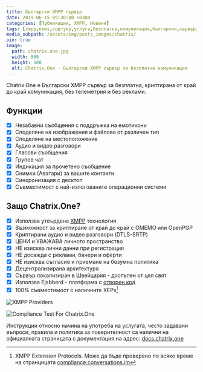 ```yaml
---
title: Български XMPP сървър
date: 2019-06-15 09:30:00 +0300
categories: [Публикации, XMPP, Новини]
tags: [xmpp,news,софтуер,услуга,безплатна,комуникация,български,сървър]
media_subpath: /assets/img/posts_images/chatrix/
pin: true
image:
  path: chatrix.one.jpg
  width: 800
  height: 500
  alt: Chatrix.One - Български XMPP сървър за безплатна комуникация
---
```


Chatrix.One е Български XMPP сървър за безплатна, криптирана от край до край комуникация, без телеметрия и без реклами.

## Функции

- [x] Незабавни съобщения с поддръжка на емотикони
- [x] Споделяне на изображения и файлове от различен тип
- [x] Споделяне на местоположение
- [x] Аудио и видео разговори
- [x] Гласови съобщения
- [x] Групов чат
- [x] Индикация за прочетено съобщение
- [x] Снимки (Аватари) за вашите контакти
- [x] Синхронизация с десктоп
- [x] Съвместимост с най-използваните операционни системи

## Защо Chatrix.One?

- [x] Използва утвърдена [XMPP](https://xmpp.org/about/technology-overview/) технология
- [x] Възможност за криптиране от край до край с OMEMO или OpenPGP
- [x] Криптирани аудио и видео разговори (DTLS-SRTP)
- [x] ЦЕНИ и УВАЖАВА личното пространство
- [x] НЕ изисква лични данни при регистрация
- [x] НЕ досажда с реклами, банери и оферти
- [x] НЕ изисква съгласие и приемане на безумна политика
- [x] Децентрализирана архитектура
- [x] Сървър локализиран в Швейцария - достъпен от цял свят
- [x] Използва Ejabberd - платформа с [отворен код](https://bg.wikipedia.org/wiki/Софтуер_с_отворен_код)
- [x] 100% съвместимост с наличните XEPs[^1]

![XMPP Providers](https://data.xmpp.net/providers/v2/badges/chatrix.one.svg)

![Compliance Test For Chatrix.One](https://compliance.conversations.im/badge/chatrix.one)

[^1]: XMPP Extension Protocols. Може да бъде проверено по всяко време на странцицата [compliance.conversations.im](https://compliance.conversations.im/server/chatrix.one/)

Инструкции относно начина на употреба на услугата, често задавани въпроси, правила и политика за поверителност са налични на официалната страницата с документация на адрес: [docs.chatrix.one](https://docs.chatrix.one)
